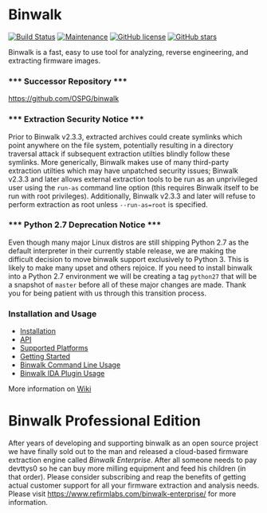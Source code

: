 # Binwalk
[![Build Status](https://travis-ci.org/ReFirmLabs/binwalk.svg?branch=master)](https://travis-ci.org/ReFirmLabs/binwalk)
[![Maintenance](https://img.shields.io/badge/Maintained%3F-yes-green.svg)](https://GitHub.com/ReFirmLabs/binwalk/graphs/commit-activity)
[![GitHub license](https://img.shields.io/github/license/ReFirmLabs/binwalk.svg)](https://github.com/ReFirmLabs/binwalk/blob/master/LICENSE)
[![GitHub stars](https://img.shields.io/github/stars/badges/shields.svg?style=social&label=Stars)](https://github.com/ReFirmLabs/binwalk/stargazers)

Binwalk is a fast, easy to use tool for analyzing, reverse engineering, and extracting firmware images.

### *** Successor Repository ***
https://github.com/OSPG/binwalk

### *** Extraction Security Notice ***

Prior to Binwalk v2.3.3, extracted archives could create symlinks which point anywhere on the file system, potentially resulting in a directory traversal attack if subsequent extraction utilties blindly follow these symlinks. More generically, Binwalk makes use of many third-party extraction utilties which may have unpatched security issues; Binwalk v2.3.3 and later allows external extraction tools to be run as an unprivileged user using the `run-as` command line option (this requires Binwalk itself to be run with root privileges). Additionally, Binwalk v2.3.3 and later will refuse to perform extraction as root unless `--run-as=root` is specified.


### *** Python 2.7 Deprecation Notice ***

Even though many major Linux distros are still shipping Python 2.7 as the default interpreter in their currently stable release, we are making the difficult decision to move binwalk support exclusively to Python 3. This is likely to make many upset and others rejoice. If you need to install binwalk into a Python 2.7 environment we will be creating a tag `python27` that will be a snapshot of `master` before all of these major changes are made. Thank you for being patient with us through this transition process.


### Installation and Usage

* [Installation](./INSTALL.md)
* [API](./API.md)
* [Supported Platforms](https://github.com/ReFirmLabs/binwalk/wiki/Supported-Platforms)
* [Getting Started](https://github.com/ReFirmLabs/binwalk/wiki/Quick-Start-Guide)
* [Binwalk Command Line Usage](https://github.com/ReFirmLabs/binwalk/wiki/Usage)
* [Binwalk IDA Plugin Usage](https://github.com/ReFirmLabs/binwalk/wiki/Creating-Custom-Plugins)

More information on [Wiki](https://github.com/ReFirmLabs/binwalk/wiki)

# Binwalk Professional Edition

After years of developing and supporting binwalk as an open source project we have finally sold out to the man and released a cloud-based firmware extraction engine called *Binwalk Enterprise*. After all someone needs to pay devttys0 so he can buy more milling equipment and feed his children (in that order). Please consider subscribing and reap the benefits of getting actual customer support for all your firmware extraction and analysis needs. Please visit https://www.refirmlabs.com/binwalk-enterprise/ for more information. 
